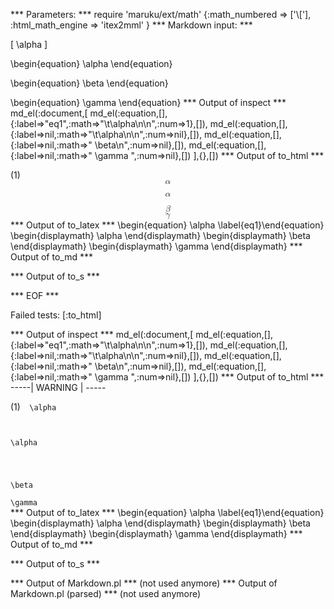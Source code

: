 
*** Parameters: ***
require 'maruku/ext/math'
{:math_numbered => ['\\['], :html_math_engine => 'itex2mml' }
*** Markdown input: ***

\[
	\alpha
\]

\begin{equation}
	\alpha
\end{equation}

\begin{equation} \beta
\end{equation}


\begin{equation} \gamma \end{equation}
*** Output of inspect ***
md_el(:document,[
	md_el(:equation,[],{:label=>"eq1",:math=>"\t\\alpha\n\n",:num=>1},[]),
	md_el(:equation,[],{:label=>nil,:math=>"\t\\alpha\n\n",:num=>nil},[]),
	md_el(:equation,[],{:label=>nil,:math=>" \\beta\n",:num=>nil},[]),
	md_el(:equation,[],{:label=>nil,:math=>" \\gamma ",:num=>nil},[])
],{},[])
*** Output of to_html ***
<div class='maruku-equation' id='eq:eq1'><span class='maruku-eq-number'>(1)</span><math class='maruku-mathml' display='block' xmlns='http://www.w3.org/1998/Math/MathML'><mi>&alpha;</mi></math><div class='maruku-eq-tex'><code style='display: none'>	\alpha

</code></div></div><div class='maruku-equation'><math class='maruku-mathml' display='block' xmlns='http://www.w3.org/1998/Math/MathML'><mi>&alpha;</mi></math><div class='maruku-eq-tex'><code style='display: none'>	\alpha

</code></div></div><div class='maruku-equation'><math class='maruku-mathml' display='block' xmlns='http://www.w3.org/1998/Math/MathML'><mi>&beta;</mi></math><div class='maruku-eq-tex'><code style='display: none'> \beta
</code></div></div><div class='maruku-equation'><math class='maruku-mathml' display='block' xmlns='http://www.w3.org/1998/Math/MathML'><mi>&gamma;</mi></math><div class='maruku-eq-tex'><code style='display: none'> \gamma </code></div></div>
*** Output of to_latex ***
\begin{equation}
\alpha
\label{eq1}\end{equation}
\begin{displaymath}
\alpha
\end{displaymath}
\begin{displaymath}
\beta
\end{displaymath}
\begin{displaymath}
\gamma
\end{displaymath}
*** Output of to_md ***

*** Output of to_s ***

*** EOF ***




Failed tests:   [:to_html] 

*** Output of inspect ***
md_el(:document,[
	md_el(:equation,[],{:label=>"eq1",:math=>"\t\\alpha\n\n",:num=>1},[]),
	md_el(:equation,[],{:label=>nil,:math=>"\t\\alpha\n\n",:num=>nil},[]),
	md_el(:equation,[],{:label=>nil,:math=>" \\beta\n",:num=>nil},[]),
	md_el(:equation,[],{:label=>nil,:math=>" \\gamma ",:num=>nil},[])
],{},[])
*** Output of to_html ***
-----| WARNING | -----
<div class='maruku-equation' id='eq:eq1'><span class='maruku-eq-number'>(1)</span><code class='maruku-mathml'>	\alpha

</code><div class='maruku-eq-tex'><code style='display: none'>	\alpha

</code></div></div><div class='maruku-equation'><code class='maruku-mathml'>	\alpha

</code><div class='maruku-eq-tex'><code style='display: none'>	\alpha

</code></div></div><div class='maruku-equation'><code class='maruku-mathml'> \beta
</code><div class='maruku-eq-tex'><code style='display: none'> \beta
</code></div></div><div class='maruku-equation'><code class='maruku-mathml'> \gamma </code><div class='maruku-eq-tex'><code style='display: none'> \gamma </code></div></div>
*** Output of to_latex ***
\begin{equation}
\alpha
\label{eq1}\end{equation}
\begin{displaymath}
\alpha
\end{displaymath}
\begin{displaymath}
\beta
\end{displaymath}
\begin{displaymath}
\gamma
\end{displaymath}
*** Output of to_md ***

*** Output of to_s ***

*** Output of Markdown.pl ***
(not used anymore)
*** Output of Markdown.pl (parsed) ***
(not used anymore)